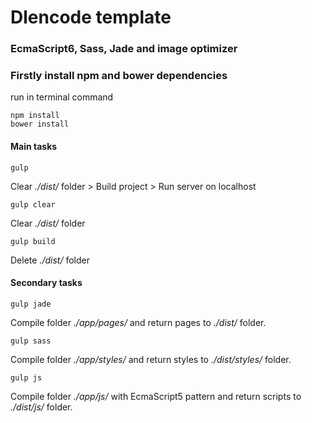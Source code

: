 # Dlencode template
### EcmaScript6, Sass, Jade and image optimizer

### Firstly install npm and bower dependencies

run in terminal command
```
npm install
bower install
```


#### Main tasks

```
gulp
```
Clear _./dist/_ folder > Build project > Run server on localhost


```
gulp clear
```
Clear _./dist/_ folder


```
gulp build
```
Delete _./dist/_ folder



#### Secondary tasks

```
gulp jade
```
Compile folder _./app/pages/_ and return pages to _./dist/_ folder.


```
gulp sass
```
Compile folder _./app/styles/_ and return styles to _./dist/styles/_ folder.


```
gulp js
```
Compile folder _./app/js/_ with EcmaScript5 pattern and return scripts to _./dist/js/_ folder.
